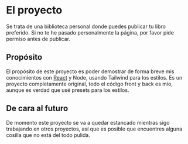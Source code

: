 # El proyecto
Se trata de una biblioteca personal donde puedes publicar tu libro preferido. Si no te he pasado personalmente la página, por favor pide permiso antes de publicar. 

## Propósito
El propósito de este proyecto es poder demostrar de forma breve mis conocimientos con [React](https://github.com/miguel-hv/front-library) y Node, usando Tailwind para los estilos. 
Es un proyecto completamente original, todo el código front y back es mío, aunque es verdad que usé presets para los estilos.

## De cara al futuro
De momento este proyecto se va a quedar estancado mientras sigo trabajando en otros proyectos, así que es posible que encuentres alguna cosilla que no está del todo pulida.